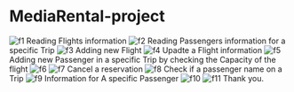 # MediaRental-project

![f1](https://user-images.githubusercontent.com/121310040/235444534-4e94cf92-f6cb-4e19-a22a-e8bb6d4f7845.png)
Reading Flights information
![f2](https://user-images.githubusercontent.com/121310040/235444846-f199fb42-2f01-4f24-a55e-fa0430170e05.png)
Reading Passengers information for a specific Trip
![f3](https://user-images.githubusercontent.com/121310040/235445116-1f967769-e05f-48ce-9890-ec86018d3a64.png)
Adding new Flight
![f4](https://user-images.githubusercontent.com/121310040/235445206-4527387a-1d5d-4d8c-b62c-79305b65d233.png)
Upadte a Flight information
![f5](https://user-images.githubusercontent.com/121310040/235445314-b221f1b9-3c84-4442-8029-0c661baa732f.png)
Adding new Passenger in a specific Trip by checking the Capacity of the flight
![f6](https://user-images.githubusercontent.com/121310040/235445461-39bfb2e1-5d8e-4bc4-919c-8c7260c6f6d6.png)
![f7](https://user-images.githubusercontent.com/121310040/235445466-28e2f010-d093-4ae2-815a-9ab78020e1fa.png)
Cancel a reservation
![f8](https://user-images.githubusercontent.com/121310040/235445573-4aa7c264-d000-4f87-9fef-047bd8d83d46.png)
Check if a passenger name on a Trip
![f9](https://user-images.githubusercontent.com/121310040/235445778-5d8bf0f6-0b91-4cb3-94c3-d5b53b93cf1f.png)
Information for A specific Passenger
![f10](https://user-images.githubusercontent.com/121310040/235445896-4bac13ba-e56e-420c-8b37-2f20c01296e1.png)
![f11](https://user-images.githubusercontent.com/121310040/235445973-8e540064-d00f-4e26-be39-247922f64786.png)
Thank you.


